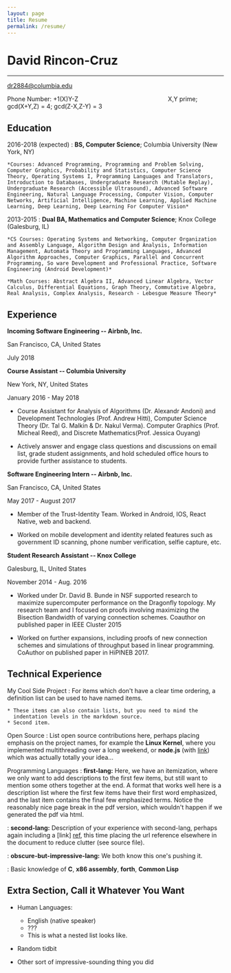 ```yaml
---
layout: page
title: Resume
permalink: /resume/
---
```


David Rincon-Cruz
============

-------------------
dr2884@columbia.edu

Phone Number: +1(X)Y-Z
&nbsp;&nbsp;&nbsp;&nbsp;&nbsp;&nbsp;&nbsp;&nbsp;&nbsp;&nbsp;&nbsp;&nbsp;
&nbsp;&nbsp;&nbsp;&nbsp;&nbsp;&nbsp;&nbsp;&nbsp;&nbsp;&nbsp;&nbsp;&nbsp;
&nbsp;&nbsp;&nbsp;&nbsp;&nbsp;&nbsp;&nbsp;&nbsp;&nbsp;&nbsp;&nbsp;&nbsp;
&nbsp;&nbsp;&nbsp;&nbsp;&nbsp;&nbsp;&nbsp;&nbsp;&nbsp;&nbsp;&nbsp;&nbsp;
X,Y prime; gcd(X+Y,Z) = 4; gcd(Z-X,Z-Y) = 3

Education
---------

2016-2018 (expected)
:   **BS, Computer Science**; Columbia University (New York, NY)

    *Courses: Advanced Programming, Programming and Problem Solving, Computer Graphics, Probability and Statistics, Computer Science Theory, Operating Systems I, Programming Languages and Translators, Introduction to Databases, Undergraduate Research (Mutable Replay), Undergraduate Research (Accessible Ultrasound), Advanced Software Engineering, Natural Language Processing, Computer Vision, Computer Networks, Artificial Intelligence, Machine Learning, Applied Machine Learning, Deep Learning, Deep Learning For Computer Vision*

2013-2015
:   **Dual BA, Mathematics and Computer Science**; Knox College (Galesburg, IL)

    *CS Courses: Operating Systems and Networking, Computer Organization and Assembly Language, Algorithm Design and Analysis, Information Management, Automata Theory and Programming Languages, Advanced Algorithm Approaches, Computer Graphics, Parallel and Concurrent Programming, So ware Development and Professional Practice, Software Engineering (Android Development)*

    *Math Courses: Abstract Algebra II, Advanced Linear Algebra, Vector Calculus, Differential Equations, Graph Theory, Commutative Algebra, Real Analysis, Complex Analysis, Research - Lebesgue Measure Theory*

Experience
----------

**Incoming Software Engineering -- Airbnb, Inc.**

San Francisco, CA, United States

July 2018

**Course Assistant -- Columbia University**

New York, NY, United States

January 2016 - May 2018

* Course Assistant for Analysis of Algorithms (Dr. Alexandr Andoni) and Development Technologies (Prof. Andrew Hitti), Computer Science Theory (Dr. Tal G. Malkin & Dr. Nakul Verma). Computer Graphics (Prof. Micheal Reed), and Discrete Mathematics(Prof. Jessica Ouyang)

* Actively answer and engage class questions and discussions on email list, grade student assignments, and hold scheduled office hours to provide further assistance to students.

**Software Engineering Intern -- Airbnb, Inc.**

San Francisco, CA, United States

May 2017 - August 2017

* Member of the Trust-Identity Team. Worked in Android, IOS, React Native, web and backend.

* Worked on mobile development and identity related features such as government ID scanning, phone number verification, selfie capture, etc.

**Student Research Assistant -- Knox College**

Galesburg, IL, United States

November 2014 - Aug. 2016

* Worked under Dr. David B. Bunde in NSF supported research to maximize supercomputer performance on the Dragonfly topology. My research team and I focused on proofs involving maximizing the Bisection Bandwidth of varying connection schemes. Coauthor on published paper in IEEE Cluster 2015

* Worked on further expansions, including proofs of new connection schemes and simulations of throughput based in linear programming. CoAuthor on published paper in HiPINEB 2017.

Technical Experience
--------------------

My Cool Side Project
:   For items which don't have a clear time ordering, a definition
    list can be used to have named items.

    * These items can also contain lists, but you need to mind the
      indentation levels in the markdown source.
    * Second item.

Open Source
:   List open source contributions here, perhaps placing emphasis on
    the project names, for example the **Linux Kernel**, where you
    implemented multithreading over a long weekend, or **node.js**
    (with [link](http://nodejs.org)) which was actually totally
    your idea...

Programming Languages
:   **first-lang:** Here, we have an itemization, where we only want
    to add descriptions to the first few items, but still want to
    mention some others together at the end. A format that works well
    here is a description list where the first few items have their
    first word emphasized, and the last item contains the final few
    emphasized terms. Notice the reasonably nice page break in the pdf
    version, which wouldn't happen if we generated the pdf via html.

:   **second-lang:** Description of your experience with second-lang,
    perhaps again including a [link] [ref], this time placing the url
    reference elsewhere in the document to reduce clutter (see source
    file).

:   **obscure-but-impressive-lang:** We both know this one's pushing
    it.

:   Basic knowledge of **C**, **x86 assembly**, **forth**, **Common Lisp**

[ref]: https://github.com/githubuser/superlongprojectname

Extra Section, Call it Whatever You Want
----------------------------------------

* Human Languages:

     * English (native speaker)
     * ???
     * This is what a nested list looks like.

* Random tidbit

* Other sort of impressive-sounding thing you did
